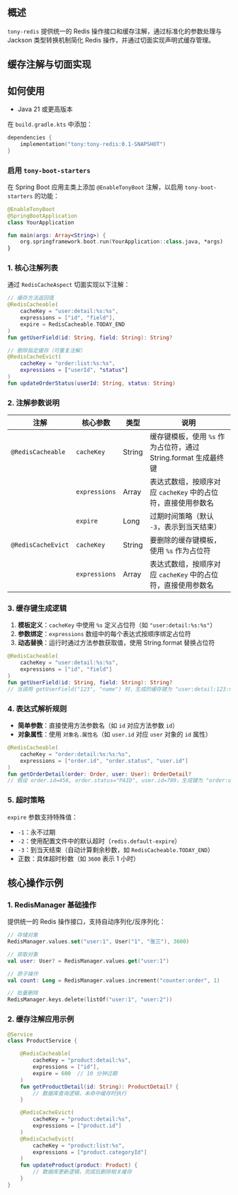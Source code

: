 ## 概述

`tony-redis` 提供统一的 Redis 操作接口和缓存注解，通过标准化的参数处理与 Jackson 类型转换机制简化 Redis 操作，并通过切面实现声明式缓存管理。

## 缓存注解与切面实现

## 如何使用
- Java 21 或更高版本


在 `build.gradle.kts` 中添加：
```kotlin
dependencies {
    implementation("tony:tony-redis:0.1-SNAPSHOT")
}
```
### 启用 `tony-boot-starters`
在 Spring Boot 应用主类上添加 `@EnableTonyBoot` 注解，以启用 `tony-boot-starters` 的功能：
```kotlin
@EnableTonyBoot
@SpringBootApplication
class YourApplication

fun main(args: Array<String>) {
    org.springframework.boot.run(YourApplication::class.java, *args)
}
```

### 1. 核心注解列表
通过 `RedisCacheAspect` 切面实现以下注解：

```kotlin
// 缓存方法返回值
@RedisCacheable(
    cacheKey = "user:detail:%s:%s",
    expressions = ["id", "field"],
    expire = RedisCacheable.TODAY_END
)
fun getUserField(id: String, field: String): String?

// 删除指定缓存（可重复注解）
@RedisCacheEvict(
    cacheKey = "order:list:%s:%s",
    expressions = ["userId", "status"]
)
fun updateOrderStatus(userId: String, status: String)
```

### 2. 注解参数说明

| 注解              | 核心参数               | 类型    | 说明                                                                 |
|-------------------|------------------------|---------|----------------------------------------------------------------------|
| `@RedisCacheable` | `cacheKey`             | String  | 缓存键模板，使用 `%s` 作为占位符，通过 String.format 生成最终键       |
|                   | `expressions`          | Array   | 表达式数组，按顺序对应 `cacheKey` 中的占位符，直接使用参数名           |
|                   | `expire`               | Long    | 过期时间策略（默认 `-3`，表示到当天结束）                           |
| `@RedisCacheEvict`| `cacheKey`             | String  | 要删除的缓存键模板，使用 `%s` 作为占位符                              |
|                   | `expressions`          | Array   | 表达式数组，按顺序对应 `cacheKey` 中的占位符，直接使用参数名           |

### 3. 缓存键生成逻辑
1. **模板定义**：`cacheKey` 中使用 `%s` 定义占位符（如 `"user:detail:%s:%s"`）
2. **参数绑定**：`expressions` 数组中的每个表达式按顺序绑定占位符
3. **动态替换**：运行时通过方法参数获取值，使用 String.format 替换占位符

```kotlin
@RedisCacheable(
    cacheKey = "user:detail:%s:%s",
    expressions = ["id", "field"]
)
fun getUserField(id: String, field: String): String?
// 当调用 getUserField("123", "name") 时，生成的缓存键为 "user:detail:123:name"
```

### 4. 表达式解析规则
- **简单参数**：直接使用方法参数名（如 `id` 对应方法参数 `id`）
- **对象属性**：使用 `对象名.属性名`（如 `user.id` 对应 `user` 对象的 `id` 属性）

```kotlin
@RedisCacheable(
    cacheKey = "order:detail:%s:%s:%s",
    expressions = ["order.id", "order.status", "user.id"]
)
fun getOrderDetail(order: Order, user: User): OrderDetail?
// 假设 order.id=456, order.status="PAID", user.id=789，生成键为 "order:detail:456:PAID:789"
```

### 5. 超时策略
`expire` 参数支持特殊值：
- `-1`：永不过期
- `-2`：使用配置文件中的默认超时（`redis.default-expire`）
- `-3`：到当天结束（自动计算剩余秒数，如 `RedisCacheable.TODAY_END`）
- 正数：具体超时秒数（如 `3600` 表示 1 小时）


## 核心操作示例

### 1. RedisManager 基础操作
提供统一的 Redis 操作接口，支持自动序列化/反序列化：

```kotlin
// 存储对象
RedisManager.values.set("user:1", User("1", "张三"), 3600)

// 获取对象
val user: User? = RedisManager.values.get("user:1")

// 原子操作
val count: Long = RedisManager.values.increment("counter:order", 1)

// 批量删除
RedisManager.keys.delete(listOf("user:1", "user:2"))
```

### 2. 缓存注解应用示例
```kotlin
@Service
class ProductService {

    @RedisCacheable(
        cacheKey = "product:detail:%s",
        expressions = ["id"],
        expire = 600  // 10 分钟过期
    )
    fun getProductDetail(id: String): ProductDetail? {
        // 数据库查询逻辑，未命中缓存时执行
    }

    @RedisCacheEvict(
        cacheKey = "product:detail:%s",
        expressions = ["product.id"]
    )
    @RedisCacheEvict(
        cacheKey = "product:list:%s",
        expressions = ["product.categoryId"]
    )
    fun updateProduct(product: Product) {
        // 数据库更新逻辑，完成后删除相关缓存
    }
}
```
